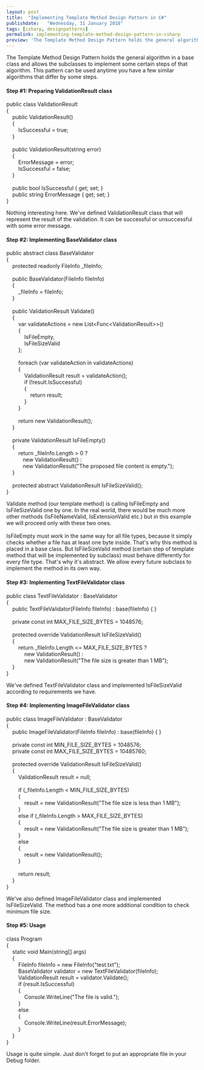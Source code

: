```yaml
---
layout: post
title:  "Implementing Template Method Design Pattern in C#"
publishdate:   "Wednesday, 31 January 2018"
tags: [csharp, designpatterns]
permalink: implementing-template-method-design-pattern-in-csharp
preview: 'The Template Method Design Pattern holds the general algorithm in a base class and allows the subclasses to implement some certain steps of that algorithm. This pattern can be used anytime you have a few similar algorithms that differ by some steps.'
---
```

<p>
The Template Method Design Pattern holds the general algorithm in a base class and allows the subclasses to implement some certain steps of that algorithm. This pattern can be used anytime you have a few similar algorithms that differ by some steps.
</p>

<h4>Step #1: Preparing ValidationResult class</h4>
<div class="code">
<span class="Modifier">public</span>&nbsp;<span class="ReferenceType">class</span>&nbsp;ValidationResult<br />
{<br />
&nbsp;&nbsp;&nbsp;&nbsp;<span class="Modifier">public</span>&nbsp;ValidationResult()<br />
&nbsp;&nbsp;&nbsp;&nbsp;{<br />
&nbsp;&nbsp;&nbsp;&nbsp;&nbsp;&nbsp;&nbsp;&nbsp;IsSuccessful&nbsp;=&nbsp;<span class="Keyword">true</span>;<br />
&nbsp;&nbsp;&nbsp;&nbsp;}<br />
<br />
&nbsp;&nbsp;&nbsp;&nbsp;<span class="Modifier">public</span>&nbsp;ValidationResult(<span class="ReferenceType">string</span>&nbsp;error)<br />
&nbsp;&nbsp;&nbsp;&nbsp;{<br />
&nbsp;&nbsp;&nbsp;&nbsp;&nbsp;&nbsp;&nbsp;&nbsp;ErrorMessage&nbsp;=&nbsp;error;<br />
&nbsp;&nbsp;&nbsp;&nbsp;&nbsp;&nbsp;&nbsp;&nbsp;IsSuccessful&nbsp;=&nbsp;<span class="Keyword">false</span>;<br />
&nbsp;&nbsp;&nbsp;&nbsp;}<br />
<br />
&nbsp;&nbsp;&nbsp;&nbsp;<span class="Modifier">public</span>&nbsp;<span class="ValueType">bool</span>&nbsp;IsSuccessful&nbsp;{&nbsp;get;&nbsp;set;&nbsp;}<br />
&nbsp;&nbsp;&nbsp;&nbsp;<span class="Modifier">public</span>&nbsp;<span class="ReferenceType">string</span>&nbsp;ErrorMessage&nbsp;{&nbsp;get;&nbsp;set;&nbsp;}<br />
}
</div>
<p>
Nothing interesting here. We've defined ValidationResult class that will represent the result of the validation. It can be successful or unsuccessful with some error message.
</p>


<h4>Step #2: Implementing BaseValidator class</h4>
<div class="code">
<span class="Modifier">public</span>&nbsp;<span class="Modifier">abstract</span>&nbsp;<span class="ReferenceType">class</span>&nbsp;BaseValidator<br />
{<br />
&nbsp;&nbsp;&nbsp;&nbsp;<span class="Modifier">protected</span>&nbsp;<span class="Modifier">readonly</span>&nbsp;FileInfo&nbsp;_fileInfo;<br />
<br />
&nbsp;&nbsp;&nbsp;&nbsp;<span class="Modifier">public</span>&nbsp;BaseValidator(FileInfo&nbsp;fileInfo)<br />
&nbsp;&nbsp;&nbsp;&nbsp;{&nbsp;&nbsp;&nbsp;&nbsp;&nbsp;&nbsp;&nbsp;&nbsp;<br />
&nbsp;&nbsp;&nbsp;&nbsp;&nbsp;&nbsp;&nbsp;&nbsp;_fileInfo&nbsp;=&nbsp;fileInfo;&nbsp;&nbsp;&nbsp;&nbsp;&nbsp;&nbsp;&nbsp;&nbsp;&nbsp;&nbsp;&nbsp;<br />
&nbsp;&nbsp;&nbsp;&nbsp;}<br />
<br />
&nbsp;&nbsp;&nbsp;&nbsp;<span class="Modifier">public</span>&nbsp;ValidationResult&nbsp;Validate()<br />
&nbsp;&nbsp;&nbsp;&nbsp;{<br />
&nbsp;&nbsp;&nbsp;&nbsp;&nbsp;&nbsp;&nbsp;&nbsp;<span class="Linq">var</span>&nbsp;validateActions&nbsp;=&nbsp;<span class="Keyword">new</span>&nbsp;List&lt;Func&lt;ValidationResult&gt;&gt;()<br />
&nbsp;&nbsp;&nbsp;&nbsp;&nbsp;&nbsp;&nbsp;&nbsp;{<br />
&nbsp;&nbsp;&nbsp;&nbsp;&nbsp;&nbsp;&nbsp;&nbsp;&nbsp;&nbsp;&nbsp;&nbsp;IsFileEmpty,<br />
&nbsp;&nbsp;&nbsp;&nbsp;&nbsp;&nbsp;&nbsp;&nbsp;&nbsp;&nbsp;&nbsp;&nbsp;IsFileSizeValid<br />
&nbsp;&nbsp;&nbsp;&nbsp;&nbsp;&nbsp;&nbsp;&nbsp;};<br />
<br />
&nbsp;&nbsp;&nbsp;&nbsp;&nbsp;&nbsp;&nbsp;&nbsp;<span class="Statement">foreach</span>&nbsp;(<span class="Linq">var</span>&nbsp;validateAction&nbsp;<span class="Statement">in</span>&nbsp;validateActions)<br />
&nbsp;&nbsp;&nbsp;&nbsp;&nbsp;&nbsp;&nbsp;&nbsp;{<br />
&nbsp;&nbsp;&nbsp;&nbsp;&nbsp;&nbsp;&nbsp;&nbsp;&nbsp;&nbsp;&nbsp;&nbsp;ValidationResult&nbsp;result&nbsp;=&nbsp;validateAction();<br />
&nbsp;&nbsp;&nbsp;&nbsp;&nbsp;&nbsp;&nbsp;&nbsp;&nbsp;&nbsp;&nbsp;&nbsp;<span class="Statement">if</span>&nbsp;(!result.IsSuccessful)<br />
&nbsp;&nbsp;&nbsp;&nbsp;&nbsp;&nbsp;&nbsp;&nbsp;&nbsp;&nbsp;&nbsp;&nbsp;{<br />
&nbsp;&nbsp;&nbsp;&nbsp;&nbsp;&nbsp;&nbsp;&nbsp;&nbsp;&nbsp;&nbsp;&nbsp;&nbsp;&nbsp;&nbsp;&nbsp;<span class="Statement">return</span>&nbsp;result;<br />
&nbsp;&nbsp;&nbsp;&nbsp;&nbsp;&nbsp;&nbsp;&nbsp;&nbsp;&nbsp;&nbsp;&nbsp;}<br />
&nbsp;&nbsp;&nbsp;&nbsp;&nbsp;&nbsp;&nbsp;&nbsp;}<br />
<br />
&nbsp;&nbsp;&nbsp;&nbsp;&nbsp;&nbsp;&nbsp;&nbsp;<span class="Statement">return</span>&nbsp;<span class="Keyword">new</span>&nbsp;ValidationResult();<br />
&nbsp;&nbsp;&nbsp;&nbsp;}<br />
<br />
&nbsp;&nbsp;&nbsp;&nbsp;<span class="Modifier">private</span>&nbsp;ValidationResult&nbsp;IsFileEmpty()<br />
&nbsp;&nbsp;&nbsp;&nbsp;{<br />
&nbsp;&nbsp;&nbsp;&nbsp;&nbsp;&nbsp;&nbsp;&nbsp;<span class="Statement">return</span>&nbsp;_fileInfo.Length&nbsp;&gt;&nbsp;0&nbsp;?&nbsp;<br />
&nbsp;&nbsp;&nbsp;&nbsp;&nbsp;&nbsp;&nbsp;&nbsp;&nbsp;&nbsp;&nbsp;<span class="Keyword">new</span>&nbsp;ValidationResult()&nbsp;:&nbsp;<br />
&nbsp;&nbsp;&nbsp;&nbsp;&nbsp;&nbsp;&nbsp;&nbsp;&nbsp;&nbsp;&nbsp;<span class="Keyword">new</span>&nbsp;ValidationResult(<span class="String">"The&nbsp;proposed&nbsp;file&nbsp;content&nbsp;is&nbsp;empty."</span>);<br />
&nbsp;&nbsp;&nbsp;&nbsp;}<br />
<br />
&nbsp;&nbsp;&nbsp;&nbsp;<span class="Modifier">protected</span>&nbsp;<span class="Modifier">abstract</span>&nbsp;ValidationResult&nbsp;IsFileSizeValid();<br />
}
</div>
<p>
Validate method (our template method) is calling IsFileEmpty and IsFileSizeValid one by one. In the real world, there would be much more other methods (IsFileNameValid, IsExtensionValid etc.) but in this example we will proceed only with these two ones.
<br/><br/>
 IsFileEmpty must work in the same way for all file types, because it simply checks whether a file has at least one byte inside. That's why this method is placed in a base class. But IsFileSizeValid method (certain step of template method that will be implemented by subclass) must behave differently for every file type. That's why it's abstract. We allow every future subclass to implement the method in its own way.
</p>

<h4>Step #3: Implementing TextFileValidator class</h4>
<div class="code">
<span class="Modifier">public</span>&nbsp;<span class="ReferenceType">class</span>&nbsp;TextFileValidator&nbsp;:&nbsp;BaseValidator<br />
{<br />
&nbsp;&nbsp;&nbsp;&nbsp;<span class="Modifier">public</span>&nbsp;TextFileValidator(FileInfo&nbsp;fileInfo)&nbsp;:&nbsp;<span class="Keyword">base</span>(fileInfo)&nbsp;{&nbsp;}<br />
<br />
&nbsp;&nbsp;&nbsp;&nbsp;<span class="Modifier">private</span>&nbsp;<span class="Modifier">const</span>&nbsp;<span class="ValueType">int</span>&nbsp;MAX_FILE_SIZE_BYTES&nbsp;=&nbsp;1048576;<br />
<br />
&nbsp;&nbsp;&nbsp;&nbsp;<span class="Modifier">protected</span>&nbsp;<span class="Modifier">override</span>&nbsp;ValidationResult&nbsp;IsFileSizeValid()<br />
&nbsp;&nbsp;&nbsp;&nbsp;{<br />
&nbsp;&nbsp;&nbsp;&nbsp;&nbsp;&nbsp;&nbsp;&nbsp;<span class="Statement">return</span>&nbsp;_fileInfo.Length&nbsp;&lt;=&nbsp;MAX_FILE_SIZE_BYTES&nbsp;?<br />
&nbsp;&nbsp;&nbsp;&nbsp;&nbsp;&nbsp;&nbsp;&nbsp;&nbsp;&nbsp;&nbsp;&nbsp;<span class="Keyword">new</span>&nbsp;ValidationResult()&nbsp;:<br />
&nbsp;&nbsp;&nbsp;&nbsp;&nbsp;&nbsp;&nbsp;&nbsp;&nbsp;&nbsp;&nbsp;&nbsp;<span class="Keyword">new</span>&nbsp;ValidationResult(<span class="String">"The&nbsp;file&nbsp;size&nbsp;is&nbsp;greater&nbsp;than&nbsp;1&nbsp;MB"</span>);<br />
&nbsp;&nbsp;&nbsp;&nbsp;}<br />
}
</div>
<p>
We've defined TextFileValidator class and implemented IsFileSizeValid according to requirements we have.
</p>

<h4>Step #4: Implementing ImageFileValidator class</h4>
<div class="code">
<span class="Modifier">public</span>&nbsp;<span class="ReferenceType">class</span>&nbsp;ImageFileValidator&nbsp;:&nbsp;BaseValidator<br />
{<br />
&nbsp;&nbsp;&nbsp;&nbsp;<span class="Modifier">public</span>&nbsp;ImageFileValidator(FileInfo&nbsp;fileInfo)&nbsp;:&nbsp;<span class="Keyword">base</span>(fileInfo)&nbsp;{&nbsp;}<br />
<br />
&nbsp;&nbsp;&nbsp;&nbsp;<span class="Modifier">private</span>&nbsp;<span class="Modifier">const</span>&nbsp;<span class="ValueType">int</span>&nbsp;MIN_FILE_SIZE_BYTES&nbsp;=&nbsp;1048576;<br />
&nbsp;&nbsp;&nbsp;&nbsp;<span class="Modifier">private</span>&nbsp;<span class="Modifier">const</span>&nbsp;<span class="ValueType">int</span>&nbsp;MAX_FILE_SIZE_BYTES&nbsp;=&nbsp;10485760;<br />
&nbsp;&nbsp;&nbsp;&nbsp;<br />
&nbsp;&nbsp;&nbsp;&nbsp;<span class="Modifier">protected</span>&nbsp;<span class="Modifier">override</span>&nbsp;ValidationResult&nbsp;IsFileSizeValid()<br />
&nbsp;&nbsp;&nbsp;&nbsp;{<br />
&nbsp;&nbsp;&nbsp;&nbsp;&nbsp;&nbsp;&nbsp;&nbsp;ValidationResult&nbsp;result&nbsp;=&nbsp;<span class="Keyword">null</span>;<br />
<br />
&nbsp;&nbsp;&nbsp;&nbsp;&nbsp;&nbsp;&nbsp;&nbsp;<span class="Statement">if</span>&nbsp;(_fileInfo.Length&nbsp;&lt;&nbsp;MIN_FILE_SIZE_BYTES)<br />
&nbsp;&nbsp;&nbsp;&nbsp;&nbsp;&nbsp;&nbsp;&nbsp;{<br />
&nbsp;&nbsp;&nbsp;&nbsp;&nbsp;&nbsp;&nbsp;&nbsp;&nbsp;&nbsp;&nbsp;&nbsp;result&nbsp;=&nbsp;<span class="Keyword">new</span>&nbsp;ValidationResult(<span class="String">"The&nbsp;file&nbsp;size&nbsp;is&nbsp;less&nbsp;than&nbsp;1&nbsp;MB"</span>);<br />
&nbsp;&nbsp;&nbsp;&nbsp;&nbsp;&nbsp;&nbsp;&nbsp;}<br />
&nbsp;&nbsp;&nbsp;&nbsp;&nbsp;&nbsp;&nbsp;&nbsp;<span class="Statement">else</span>&nbsp;<span class="Statement">if</span>&nbsp;(_fileInfo.Length&nbsp;&gt;&nbsp;MAX_FILE_SIZE_BYTES)<br />
&nbsp;&nbsp;&nbsp;&nbsp;&nbsp;&nbsp;&nbsp;&nbsp;{<br />
&nbsp;&nbsp;&nbsp;&nbsp;&nbsp;&nbsp;&nbsp;&nbsp;&nbsp;&nbsp;&nbsp;&nbsp;result&nbsp;=&nbsp;<span class="Keyword">new</span>&nbsp;ValidationResult(<span class="String">"The&nbsp;file&nbsp;size&nbsp;is&nbsp;greater&nbsp;than&nbsp;1&nbsp;MB"</span>);<br />
&nbsp;&nbsp;&nbsp;&nbsp;&nbsp;&nbsp;&nbsp;&nbsp;}<br />
&nbsp;&nbsp;&nbsp;&nbsp;&nbsp;&nbsp;&nbsp;&nbsp;<span class="Statement">else</span><br />
&nbsp;&nbsp;&nbsp;&nbsp;&nbsp;&nbsp;&nbsp;&nbsp;{<br />
&nbsp;&nbsp;&nbsp;&nbsp;&nbsp;&nbsp;&nbsp;&nbsp;&nbsp;&nbsp;&nbsp;&nbsp;result&nbsp;=&nbsp;<span class="Keyword">new</span>&nbsp;ValidationResult();<br />
&nbsp;&nbsp;&nbsp;&nbsp;&nbsp;&nbsp;&nbsp;&nbsp;}<br />
<br />
&nbsp;&nbsp;&nbsp;&nbsp;&nbsp;&nbsp;&nbsp;&nbsp;<span class="Statement">return</span>&nbsp;result;<br />
&nbsp;&nbsp;&nbsp;&nbsp;}<br />
}
</div>
<p>
  We've also defined ImageFileValidator class and implemented IsFileSizeValid. The method has a one more additional condition to check minimum file size.
 </p>

<h4>Step #5: Usage</h4>
<div class="code">
<span class="ReferenceType">class</span>&nbsp;Program<br />
{<br />
&nbsp;&nbsp;&nbsp;&nbsp;<span class="Modifier">static</span>&nbsp;<span class="ValueType">void</span>&nbsp;Main(<span class="ReferenceType">string</span>[]&nbsp;args)<br />
&nbsp;&nbsp;&nbsp;&nbsp;{<br />
&nbsp;&nbsp;&nbsp;&nbsp;&nbsp;&nbsp;&nbsp;&nbsp;FileInfo&nbsp;fileInfo&nbsp;=&nbsp;<span class="Keyword">new</span>&nbsp;FileInfo(<span class="String">"test.txt"</span>);<br />
&nbsp;&nbsp;&nbsp;&nbsp;&nbsp;&nbsp;&nbsp;&nbsp;BaseValidator&nbsp;validator&nbsp;=&nbsp;<span class="Keyword">new</span>&nbsp;TextFileValidator(fileInfo);<br />
&nbsp;&nbsp;&nbsp;&nbsp;&nbsp;&nbsp;&nbsp;&nbsp;ValidationResult&nbsp;result&nbsp;=&nbsp;validator.Validate();<br />
&nbsp;&nbsp;&nbsp;&nbsp;&nbsp;&nbsp;&nbsp;&nbsp;<span class="Statement">if</span>&nbsp;(result.IsSuccessful)<br />
&nbsp;&nbsp;&nbsp;&nbsp;&nbsp;&nbsp;&nbsp;&nbsp;{<br />
&nbsp;&nbsp;&nbsp;&nbsp;&nbsp;&nbsp;&nbsp;&nbsp;&nbsp;&nbsp;&nbsp;&nbsp;Console.WriteLine(<span class="String">"The&nbsp;file&nbsp;is&nbsp;valid."</span>);<br />
&nbsp;&nbsp;&nbsp;&nbsp;&nbsp;&nbsp;&nbsp;&nbsp;}<br />
&nbsp;&nbsp;&nbsp;&nbsp;&nbsp;&nbsp;&nbsp;&nbsp;<span class="Statement">else</span><br />
&nbsp;&nbsp;&nbsp;&nbsp;&nbsp;&nbsp;&nbsp;&nbsp;{<br />
&nbsp;&nbsp;&nbsp;&nbsp;&nbsp;&nbsp;&nbsp;&nbsp;&nbsp;&nbsp;&nbsp;&nbsp;Console.WriteLine(result.ErrorMessage);<br />
&nbsp;&nbsp;&nbsp;&nbsp;&nbsp;&nbsp;&nbsp;&nbsp;}<br />
&nbsp;&nbsp;&nbsp;&nbsp;}<br />
}
</div>
<p>
  Usage is quite simple. Just don't forget to put an appropriate file in your Debug folder. 
 </p>

